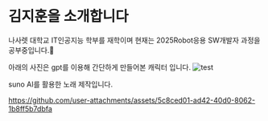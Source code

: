 # 김지훈을 소개합니다 

나사렛 대학교 IT인공지능 학부를 재학이며
현재는 2025Robot응용 SW개발자 과정을 공부중입니다.🌱

아래의 사진은 gpt를 이용해 간단하게 만들어본 캐릭터 입니다.
![test](https://github.com/user-attachments/assets/eead371e-aa6c-436d-909c-905f0b33001e)

suno AI를 활용한 노래 제작입니다.


https://github.com/user-attachments/assets/5c8ced01-ad42-40d0-8062-1b8ff5b7dbfa


<!--
**rlawlgns02/rlawlgns02** is a ✨ _special_ ✨ repository because its `README.md` (this file) appears on your GitHub profile.

Here are some ideas to get you started:

- 🔭 I’m currently working on ...
- 🌱 I’m currently learning ...
- 👯 I’m looking to collaborate on ...
- 🤔 I’m looking for help with ...
- 💬 Ask me about ...
- 📫 How to reach me: ...
- 😄 Pronouns: ...
- ⚡ Fun fact: ...
-->

